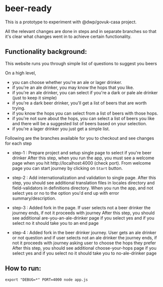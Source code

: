 beer-ready
=========================

This is a prototype to experiment with @dwp/govuk-casa project. 

All the relevant changes are done in steps and in separate branches so that it's clear what changes went in to achieve certain functionality.

Functionality background:
-------------------------

This website runs you through simple list of questions to suggest you beers 

On a high level, 
  - you can choose whether you're an ale or lager drinker.
  - if you're an ale drinker, you may know the hops that you like.
  - if you're an ale drinker, you can select if you're a dark or pale ale drinker (just to keep it simple)
  - if you're a dark beer drinker, you'll get a list of beers that are worth trying.
  - if you know the hops you can select from a list of beers with those hops.
  - if you're not sure about the hops, you can select a list of beers you like and there will be a suggested list of beers based on your selection.
  - if you're a lager drinker you just get a simple list. 

Following are the branches available for you to checkout and see changes for each step

- step-1 : Prepare project and setup single page to select if you're beer drinker
           After this step, when you run the app, you must see a welcome page when you hit http://localhost:4000 (check port). From welcome page you can start journey by clicking on `Start` button. 

- step-2 : Add internationalization and validation to single page. 
           After this step, you should see additional translation files in locales directory and field-validators in definitions directory. When you run the app, and not select yes or no to the option you'd end up with error summary/description.

- step-3 : Added fork in the page. If user selects not a beer drinker the journey ends, if not it proceeds with journey
           After this step, you should see additional are-you-an-ale-drinker page if you select yes and if you select no it should take you to an end page

- step-4 : Added fork in the beer drinker journey. User gets an ale drinker or not question and if user selects not an ale drinker the journey ends, if not it proceeds with journey asking user to choose the hops they prefer
           After this step, you should see additional choose-your-hops page if you select yes and if you select no it should take you to no-ale-drinker page



How to run:
-----------

`export "DEBUG=*" PORT=4000 node app.js`

